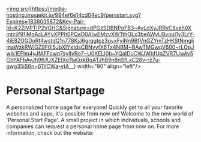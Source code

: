 <a href="#"><img src([https://media-hosting.imagekit.io/994ef6e14cd04ec9/persstart.svg?Expires=1838035872&Key-Pair-Id=K2ZIVPTIP2VGHC&Signature=dPGzSDBNPoFB3~AyLdXyJRRvC8vah0Xmtcjif91jMoAcLAYyXPPh0PQeD0AlwEMzvXWTthOLx3beAWvUBvouI1y3LrY-4iE8ZGGDoRf4wstdQ1n778KjJ6grqgtpz3qyxFyiNn9BfVnGZYmTzHKStNmglimaWxkRWiGZ9F0I5JbXIYxtdsCBNvvfX6Tx4NBM~BAwTMGwqV600~rLOpJwIk1EFIm4yJfAFFcwq7syIIvRo7~U0KELl0b~YQaIDuCWJWbfUqZVR7UwAv5ObYAFbAyJh9tUUXZEIXoTtaQxkBgATJhB9n8nSfLxC28v-rz7u-gwg35iS6n~61YCWa-ytA__) width="80" align="left"/></a>

# Personal Startpage
<p>A personalized home page for everyone! Quickly get to all your favorite websites and apps, it's possible from now on! Welcome to the new world of 'Personal Start Page'. A small project in which individuals, schools and companies can request a personal home page from now on. For more information, check out the website: <link></p>

